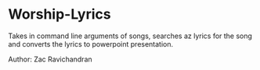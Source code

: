 # Worship-Lyrics
Takes in command line arguments of songs, searches az lyrics for the song and converts the lyrics to powerpoint presentation.

Author: Zac Ravichandran
